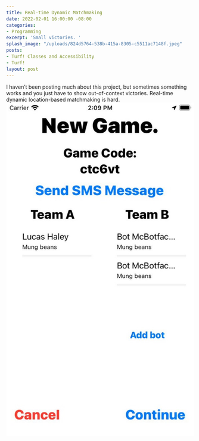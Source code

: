 ```yaml
---
title: Real-time Dynamic Matchmaking
date: 2022-02-01 16:00:00 -08:00
categories:
- Programming
excerpt: 'Small victories. '
splash_image: "/uploads/824d5764-538b-415a-8305-c5511ac7148f.jpeg"
posts:
- Turf! Classes and Accessibility
- Turf!
layout: post
---
```

I haven’t been posting much about this project, but sometimes something works and you just have to show out-of-context victories. Real-time dynamic location-based matchmaking is hard.
![](/uploads/824d5764-538b-415a-8305-c5511ac7148f.jpeg)